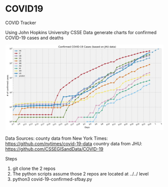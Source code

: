 # COVID19
COVID Tracker

Using John Hopkins University CSSE Data generate charts for confirmed COVID-19 cases and deaths

![World Confirmed COVID-19 Cases](/images/world-confirmed.png)

Data Sources: 
county data from New York Times: https://github.com/nytimes/covid-19-data
country data from JHU: https://github.com/CSSEGISandData/COVID-19

Steps
1. git clone the 2 repos 
2. The python scripts assume those 2 repos are located at ../../ level
3. python3 covid-19-confirmed-sfbay.py
